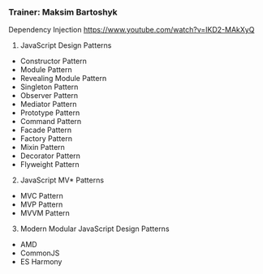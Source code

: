 ### Trainer: Maksim Bartoshyk
 
Dependency Injection
https://www.youtube.com/watch?v=IKD2-MAkXyQ

1. JavaScript Design Patterns
  - Constructor Pattern
  - Module Pattern
  - Revealing Module Pattern
  - Singleton Pattern
  - Observer Pattern
  - Mediator Pattern
  - Prototype Pattern
  - Command Pattern
  - Facade Pattern
  - Factory Pattern
  - Mixin Pattern
  - Decorator Pattern
  - Flyweight Pattern
2. JavaScript MV* Patterns
  - MVC Pattern
  - MVP Pattern
  - MVVM Pattern
3. Modern Modular JavaScript Design Patterns
  - AMD
  - CommonJS
  - ES Harmony
